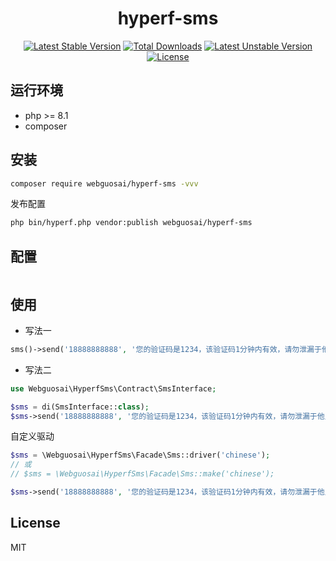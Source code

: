 <h1 align="center">hyperf-sms</h1>

<p align="center">
<a href="https://packagist.org/packages/webguosai/hyperf-sms"><img src="https://poser.pugx.org/webguosai/hyperf-sms/v/stable" alt="Latest Stable Version"></a>
<a href="https://packagist.org/packages/webguosai/hyperf-sms"><img src="https://poser.pugx.org/webguosai/hyperf-sms/downloads" alt="Total Downloads"></a>
<a href="https://packagist.org/packages/webguosai/hyperf-sms"><img src="https://poser.pugx.org/webguosai/hyperf-sms/v/unstable" alt="Latest Unstable Version"></a>
<a href="https://packagist.org/packages/webguosai/hyperf-sms"><img src="https://poser.pugx.org/webguosai/hyperf-sms/license" alt="License"></a>
</p>


## 运行环境

- php >= 8.1
- composer

## 安装

```bash
composer require webguosai/hyperf-sms -vvv
```

发布配置

```bash
php bin/hyperf.php vendor:publish webguosai/hyperf-sms
```

## 配置

```php


```

## 使用

- 写法一

```php
sms()->send('18888888888', '您的验证码是1234，该验证码1分钟内有效，请勿泄漏于他人！');
```

- 写法二

```php
use Webguosai\HyperfSms\Contract\SmsInterface;

$sms = di(SmsInterface::class);
$sms->send('18888888888', '您的验证码是1234，该验证码1分钟内有效，请勿泄漏于他人！');
```


自定义驱动

```php
$sms = \Webguosai\HyperfSms\Facade\Sms::driver('chinese');
// 或 
// $sms = \Webguosai\HyperfSms\Facade\Sms::make('chinese');

$sms->send('18888888888', '您的验证码是1234，该验证码1分钟内有效，请勿泄漏于他人！');
```

## License

MIT
